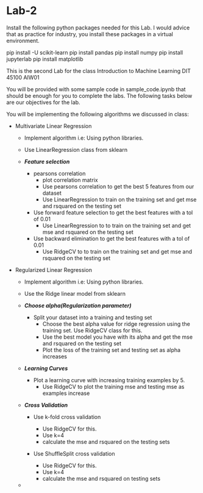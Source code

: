 # Lab-2
Install the following python packages needed for this Lab. I would advice that as practice for industry, you install these packages in a virtual environment.

pip install -U scikit-learn pip install pandas pip install numpy pip install jupyterlab pip install matplotlib

This is the second Lab for the class Introduction to Machine Learning DIT 45100 AIW01

You will be provided with some sample code in sample_code.ipynb that should be enough for you to complete the labs. The following tasks below are our objectives for the lab.

You will be implementing the following algorithms we discussed in class:

- Multivariate Linear Regression
  - Implement algorithm i.e: Using python libraries.
  
  - Use LinearRegression class from sklearn
  - ***Feature selection***
       - pearsons correlation 
         - plot correlation matrix
         - Use pearsons correlation to get the best 5 features from our dataset
         - Use LinearRegression to train on the training set and get mse and rsquared on the testing set
       - Use forward feature selection to get the best features with a tol of 0.01
         - Use LinearRegression to to train on the training set and get mse and rsquared on the testing set
       - Use backward elimination to get the best features with a tol of 0.01
         - Use RidgeCV to to train on the training set and get mse and rsquared on the testing set

- Regularized Linear Regression
  - Implement algorithm i.e: Using python libraries.
  
  - Use the Ridge linear model from sklearn
   
   - ***Choose alpha(Regularization parameter)***
     - Split your dataset into a training and testing set
       - Choose the best alpha value for ridge regression using the training set. Use RidgeCV class for this.
       - Use the best model you have with its alpha and get the mse and rsquared on the testing set
       - Plot the loss of the training set and testing set as alpha increases
       
   
       
     
   - ***Learning Curves***
     - Plot a learning curve with increasing training examples by 5.
       - Use RidgeCV to plot the training mse and testing mse as examples increase
   
   - ***Cross Validation***
     - Use k-fold cross validation
       - Use RidgeCV for this.
       - Use k=4
       - calculate the mse and rsquared on the testing sets
       
     - Use ShuffleSplit cross validation
       - Use RidgeCV for this.
       - Use k=4
       - calculate the mse and rsquared on testing sets
       
   - 
